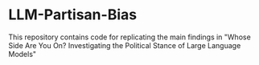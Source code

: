 # LLM-Partisan-Bias
This repository contains code for replicating the main findings in "Whose Side Are You On? Investigating the Political Stance of Large Language Models"
